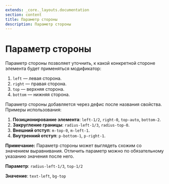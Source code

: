 ```yaml
---
extends: _core._layouts.documentation
section: content
title: Параметр стороны
description: Параметр стороны
---
```


# Параметр стороны

Параметр стороны позволяет уточнить, к какой конкретной стороне элемента будет применяться модификатор:

1. `left` — левая сторона.
2. `right` — правая сторона.
3. `top` — верхняя сторона.
4. `bottom` — нижняя сторона.

Параметр стороны добавляется через дефис после названия свойства. Примеры использования:

1. **Позиционирование элемента**: `left-1/2`, `right-0`, `top-auto`, `bottom-2`.
2. **Закругление границы**: `radius-left-1/3`, `radius-top-0`.
3. **Внешний отступ**: `m-top-0`, `m-left-1`.
4. **Внутренний отступ**: `p-bottom-1`, `p-right-1`.

**Примечание:** Параметр стороны может выглядеть схожим со значением выравнивания. Отличить параметр можно по обязательному указанию значения после него.

**Параметр**: `radius-left-1/3`, `top-1/2`

**Значение**: `text-left`, `bg-top`
